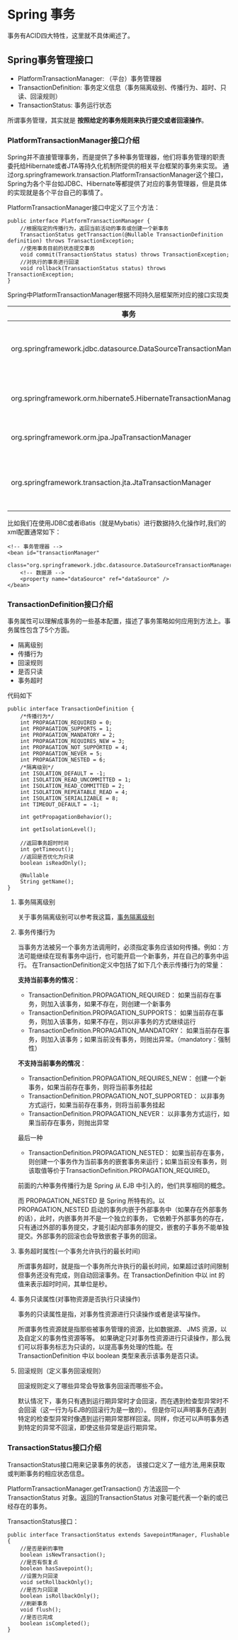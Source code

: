 # Spring 事务
事务有ACID四大特性，这里就不具体阐述了。
## Spring事务管理接口
* PlatformTransactionManager: （平台）事务管理器
* TransactionDefinition: 事务定义信息（事务隔离级别、传播行为、超时、只读、回滚规则）
* TransactionStatus: 事务运行状态

所谓事务管理，其实就是 **按照给定的事务规则来执行提交或者回滚操作**。
### PlatformTransactionManager接口介绍
Spring并不直接管理事务，而是提供了多种事务管理器，他们将事务管理的职责委托给Hibernate或者JTA等持久化机制所提供的相关平台框架的事务来实现。
通过org.springframework.transaction.PlatformTransactionManager这个接口，Spring为各个平台如JDBC、Hibernate等都提供了对应的事务管理器，但是具体的实现就是各个平台自己的事情了。

PlatformTransactionManager接口中定义了三个方法：
```
public interface PlatformTransactionManager {
    //根据指定的传播行为，返回当前活动的事务或创建一个新事务
    TransactionStatus getTransaction(@Nullable TransactionDefinition definition) throws TransactionException;
    //使用事务目前的状态提交事务
    void commit(TransactionStatus status) throws TransactionException;
    //对执行的事务进行回滚
    void rollback(TransactionStatus status) throws TransactionException;
}
```
Spring中PlatformTransactionManager根据不同持久层框架所对应的接口实现类

|事务|说明|
|---|----|
|org.springframework.jdbc.datasource.DataSourceTransactionManager|使用Spring JDBC或iBatis进行持久化数据时使用|
|org.springframework.orm.hibernate5.HibernateTransactionManager|使用hibernate5进行持久化数据时使用|
|org.springframework.orm.jpa.JpaTransactionManager|使用JPA进行持久化数据时使用|
|org.springframework.transaction.jta.JtaTransactionManager|使用JTA来管理事务，在一个事务跨越多个资源时使用|

比如我们在使用JDBC或者iBatis（就是Mybatis）进行数据持久化操作时,我们的xml配置通常如下：
```
<!-- 事务管理器 -->
<bean id="transactionManager"
    class="org.springframework.jdbc.datasource.DataSourceTransactionManager">
    <!-- 数据源 -->
    <property name="dataSource" ref="dataSource" />
</bean>
```

### TransactionDefinition接口介绍
事务属性可以理解成事务的一些基本配置，描述了事务策略如何应用到方法上。事务属性包含了5个方面。
* 隔离级别
* 传播行为
* 回滚规则
* 是否只读
* 事务超时

代码如下
```
public interface TransactionDefinition {
    /*传播行为*/
    int PROPAGATION_REQUIRED = 0;
    int PROPAGATION_SUPPORTS = 1;
    int PROPAGATION_MANDATORY = 2;
    int PROPAGATION_REQUIRES_NEW = 3;
    int PROPAGATION_NOT_SUPPORTED = 4;
    int PROPAGATION_NEVER = 5;
    int PROPAGATION_NESTED = 6;
    /*隔离级别*/
    int ISOLATION_DEFAULT = -1;
    int ISOLATION_READ_UNCOMMITTED = 1;
    int ISOLATION_READ_COMMITTED = 2;
    int ISOLATION_REPEATABLE_READ = 4;
    int ISOLATION_SERIALIZABLE = 8;
    int TIMEOUT_DEFAULT = -1;

    int getPropagationBehavior();

    int getIsolationLevel();

    //返回事务超时时间
    int getTimeout();
    //返回是否优化为只读
    boolean isReadOnly();

    @Nullable
    String getName();
}
```

1. 事务隔离级别
   
   关于事务隔离级别可以参考我这篇，[事务隔离级别](./../数据存储相关/Innodb锁和事务.md)
   
2. 事务传播行为

   当事务方法被另一个事务方法调用时，必须指定事务应该如何传播。例如：方法可能继续在现有事务中运行，也可能开启一个新事务，并在自己的事务中运行。
   在TransactionDefinition定义中包括了如下几个表示传播行为的常量：
   
   **支持当前事务的情况**：
   * TransactionDefinition.PROPAGATION_REQUIRED： 如果当前存在事务，则加入该事务，如果不存在，则创建一个新事务
   * TransactionDefinition.PROPAGATION_SUPPORTS： 如果当前存在事务，则加入该事务，如果不存在，则以非事务的方式继续运行
   * TransactionDefinition.PROPAGATION_MANDATORY： 如果当前存在事务，则加入该事务；如果当前没有事务，则抛出异常。（mandatory：强制性）
   
   **不支持当前事务的情况**：
   * TransactionDefinition.PROPAGATION_REQUIRES_NEW： 创建一个新事务，如果当前存在事务，则将当前事务挂起
   * TransactionDefinition.PROPAGATION_NOT_SUPPORTED： 以非事务方式运行，如果当前存在事务，则将当前事务挂起
   * TransactionDefinition.PROPAGATION_NEVER： 以非事务方式运行，如果当前存在事务，则抛出异常
   
   最后一种
   * TransactionDefinition.PROPAGATION_NESTED： 如果当前存在事务，则创建一个事务作为当前事务的嵌套事务来运行；如果当前没有事务，则该取值等价于TransactionDefinition.PROPAGATION_REQUIRED。
   
   前面的六种事务传播行为是 Spring 从 EJB 中引入的，他们共享相同的概念。
   
   而 PROPAGATION_NESTED 是 Spring 所特有的。以 PROPAGATION_NESTED 启动的事务内嵌于外部事务中（如果存在外部事务的话），此时，内嵌事务并不是一个独立的事务，
   它依赖于外部事务的存在，只有通过外部的事务提交，才能引起内部事务的提交，嵌套的子事务不能单独提交。外部事务的回滚也会导致嵌套子事务的回滚。
   
3. 事务超时属性(一个事务允许执行的最长时间)

   所谓事务超时，就是指一个事务所允许执行的最长时间，如果超过该时间限制但事务还没有完成，则自动回滚事务。在 TransactionDefinition 中以 int 的值来表示超时时间，其单位是秒。
   
4. 事务只读属性(对事物资源是否执行只读操作)
   
   事务的只读属性是指，对事务性资源进行只读操作或者是读写操作。
   
   所谓事务性资源就是指那些被事务管理的资源，比如数据源、 JMS 资源，以及自定义的事务性资源等等。
   如果确定只对事务性资源进行只读操作，那么我们可以将事务标志为只读的，以提高事务处理的性能。在 TransactionDefinition 中以 boolean 类型来表示该事务是否只读。

5. 回滚规则（定义事务回滚规则）

   回滚规则定义了哪些异常会导致事务回滚而哪些不会。
   
   默认情况下，事务只有遇到运行期异常时才会回滚，而在遇到检查型异常时不会回滚（这一行为与EJB的回滚行为是一致的）。
   但是你可以声明事务在遇到特定的检查型异常时像遇到运行期异常那样回滚。同样，你还可以声明事务遇到特定的异常不回滚，即使这些异常是运行期异常。
   
### TransactionStatus接口介绍
TransactionStatus接口用来记录事务的状态， 该接口定义了一组方法,用来获取或判断事务的相应状态信息。

PlatformTransactionManager.getTransaction() 方法返回一个 TransactionStatus 对象。返回的TransactionStatus 对象可能代表一个新的或已经存在的事务。

TransactionStatus接口：
```
public interface TransactionStatus extends SavepointManager, Flushable {
    //是否是新的事物
    boolean isNewTransaction();
    //是否有恢复点
    boolean hasSavepoint();
    //设置为只回滚
    void setRollbackOnly();
    //是否为只回滚
    boolean isRollbackOnly();
    //刷新事务
    void flush();
    //是否已完成
    boolean isCompleted();
}
```
